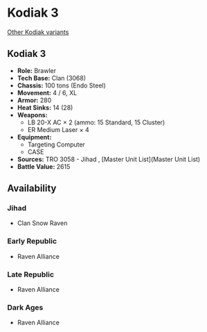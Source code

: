 # Kodiak 3 

[Other Kodiak variants](../kodiak.md) 

## Kodiak 3 

- **Role:** Brawler 
- **Tech Base:** Clan (3068) 
- **Chassis:** 100 tons (Endo Steel) 
- **Movement:** 4 / 6, XL 
- **Armor:** 280 
- **Heat Sinks:** 14 (28) 
- **Weapons:** 
  - LB 20-X AC × 2 (ammo: 15 Standard, 15 Cluster) 
  - ER Medium Laser × 4 
- **Equipment:** 
  - Targeting Computer 
  - CASE 
- **Sources:** TRO 3058 - Jihad , [Master Unit List](Master Unit List) 
- **Battle Value:** 2615 

## Availability 

### Jihad 

- Clan Snow Raven 

### Early Republic 

- Raven Alliance 

### Late Republic 

- Raven Alliance 

### Dark Ages 

- Raven Alliance 

